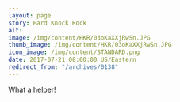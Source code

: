 ```yaml
---
layout: page
story: Hard Knock Rock
alt:
image: /img/content/HKR/03oKaXXjRwSn.JPG
thumb_image: /img/content/HKR/03oKaXXjRwSn.JPG
icon_image: /img/content/STANDARD.png
date: 2017-07-21 08:00:00 US/Eastern
redirect_from: "/archives/0138"
---
```

What a helper!

